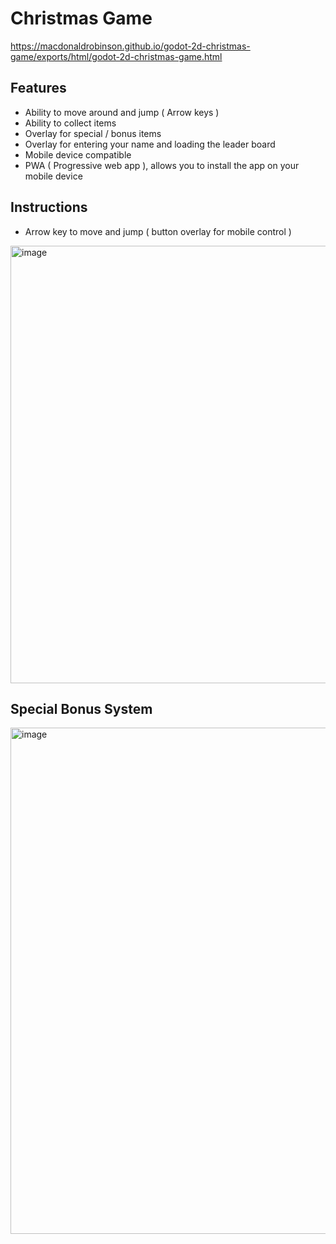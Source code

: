 # Christmas Game
https://macdonaldrobinson.github.io/godot-2d-christmas-game/exports/html/godot-2d-christmas-game.html

## Features
- Ability to move around and jump ( Arrow keys )
- Ability to collect items
- Overlay for special / bonus items
- Overlay for entering your name and loading the leader board
- Mobile device compatible
- PWA ( Progressive web app ), allows you to install the app on your mobile device

## Instructions
- Arrow key to move and jump ( button overlay for mobile control )

<img width="1417" height="700" alt="image" src="https://github.com/user-attachments/assets/a98d7b2c-d1f9-44a0-8746-1f5ba9f7bf72" />


## Special Bonus System

<img width="1414" height="810" alt="image" src="https://github.com/user-attachments/assets/d47f6a80-c470-4906-8be5-b7ada84c9619" />
